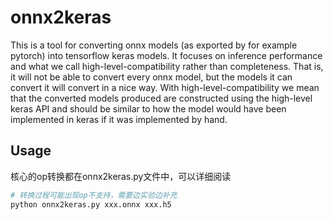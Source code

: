 # onnx2keras

This is a tool for converting onnx models (as exported by for example pytorch) into tensorflow keras 
models. It focuses on inference performance and what we call high-level-compatibility rather than 
completeness. That is, it will not be able to convert every onnx model, but the models it can convert 
it will convert in a nice way. With high-level-compatibility we mean that the converted models produced
are constructed using the high-level keras API and should be similar to how the model would have 
been implemented in keras if it was implemented by hand.

Usage
-----
核心的op转换都在onnx2keras.py文件中，可以详细阅读
```bash
# 转换过程可能出现op不支持，需要边实验边补充
python onnx2keras.py xxx.onnx xxx.h5 
```
